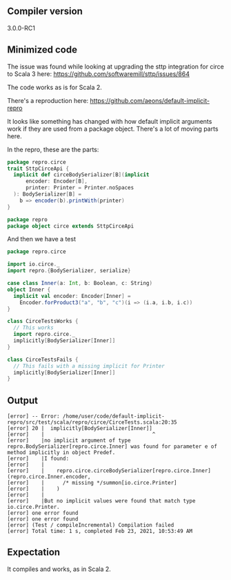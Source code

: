 ## Compiler version

3.0.0-RC1

## Minimized code

The issue was found while looking at upgrading the sttp integration for circe to Scala 3 here: https://github.com/softwaremill/sttp/issues/864

The code works as is for Scala 2.

There's a reproduction here: https://github.com/aeons/default-implicit-repro

It looks like something has changed with how default implicit arguments work if they are used from a package object. There's a lot of moving parts here.

In the repro, these are the parts:
```scala
package repro.circe
trait SttpCirceApi {
  implicit def circeBodySerializer[B](implicit
      encoder: Encoder[B],
      printer: Printer = Printer.noSpaces
  ): BodySerializer[B] =
    b => encoder(b).printWith(printer)
}
```
```scala
package repro
package object circe extends SttpCirceApi
```
And then we have a test
```scala
package repro.circe

import io.circe._
import repro.{BodySerializer, serialize}

case class Inner(a: Int, b: Boolean, c: String)
object Inner {
  implicit val encoder: Encoder[Inner] =
    Encoder.forProduct3("a", "b", "c")(i => (i.a, i.b, i.c))
}

class CirceTestsWorks {
  // This works
  import repro.circe._
  implicitly[BodySerializer[Inner]]
}

class CirceTestsFails {
  // This fails with a missing implicit for Printer
  implicitly[BodySerializer[Inner]]
}
```

## Output

```
[error] -- Error: /home/user/code/default-implicit-repro/src/test/scala/repro/circe/CirceTests.scala:20:35
[error] 20 |  implicitly[BodySerializer[Inner]]
[error]    |                                   ^
[error]    |no implicit argument of type repro.BodySerializer[repro.circe.Inner] was found for parameter e of method implicitly in object Predef.
[error]    |I found:
[error]    |
[error]    |    repro.circe.circeBodySerializer[repro.circe.Inner](repro.circe.Inner.encoder,
[error]    |      /* missing */summon[io.circe.Printer]
[error]    |    )
[error]    |
[error]    |But no implicit values were found that match type io.circe.Printer.
[error] one error found
[error] one error found
[error] (Test / compileIncremental) Compilation failed
[error] Total time: 1 s, completed Feb 23, 2021, 10:53:49 AM
```

## Expectation
It compiles and works, as in Scala 2.
